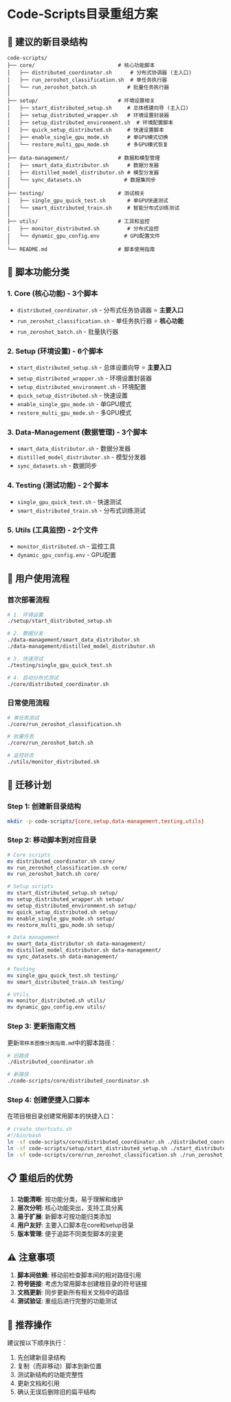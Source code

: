 # Code-Scripts目录重组方案

## 📁 **建议的新目录结构**

```
code-scripts/
├── core/                           # 核心功能脚本
│   ├── distributed_coordinator.sh      # 分布式协调器 (主入口)
│   ├── run_zeroshot_classification.sh  # 单任务执行器
│   └── run_zeroshot_batch.sh          # 批量任务执行器
│
├── setup/                          # 环境设置相关
│   ├── start_distributed_setup.sh     # 总体搭建向导 (主入口)
│   ├── setup_distributed_wrapper.sh   # 环境设置封装器
│   ├── setup_distributed_environment.sh  # 环境配置脚本
│   ├── quick_setup_distributed.sh     # 快速设置脚本
│   ├── enable_single_gpu_mode.sh      # 单GPU模式切换
│   └── restore_multi_gpu_mode.sh      # 多GPU模式恢复
│
├── data-management/                # 数据和模型管理
│   ├── smart_data_distributor.sh      # 数据分发器
│   ├── distilled_model_distributor.sh # 模型分发器
│   └── sync_datasets.sh              # 数据集同步
│
├── testing/                        # 测试相关
│   ├── single_gpu_quick_test.sh       # 单GPU快速测试
│   └── smart_distributed_train.sh     # 智能分布式训练测试
│
├── utils/                          # 工具和监控
│   ├── monitor_distributed.sh         # 分布式监控
│   └── dynamic_gpu_config.env        # GPU配置文件
│
└── README.md                       # 脚本使用指南
```

## 🔄 **脚本功能分类**

### 1. **Core (核心功能) - 3个脚本**
- `distributed_coordinator.sh` - 分布式任务协调器 ⭐ **主要入口**
- `run_zeroshot_classification.sh` - 单任务执行器 ⭐ **核心功能**  
- `run_zeroshot_batch.sh` - 批量执行器

### 2. **Setup (环境设置) - 6个脚本**
- `start_distributed_setup.sh` - 总体设置向导 ⭐ **主要入口**
- `setup_distributed_wrapper.sh` - 环境设置封装器
- `setup_distributed_environment.sh` - 环境配置
- `quick_setup_distributed.sh` - 快速设置
- `enable_single_gpu_mode.sh` - 单GPU模式
- `restore_multi_gpu_mode.sh` - 多GPU模式

### 3. **Data-Management (数据管理) - 3个脚本**
- `smart_data_distributor.sh` - 数据分发器
- `distilled_model_distributor.sh` - 模型分发器  
- `sync_datasets.sh` - 数据同步

### 4. **Testing (测试功能) - 2个脚本**
- `single_gpu_quick_test.sh` - 快速测试
- `smart_distributed_train.sh` - 分布式训练测试

### 5. **Utils (工具监控) - 2个文件**
- `monitor_distributed.sh` - 监控工具
- `dynamic_gpu_config.env` - GPU配置

## 🚀 **用户使用流程**

### **首次部署流程**
```bash
# 1. 环境设置
./setup/start_distributed_setup.sh

# 2. 数据分发  
./data-management/smart_data_distributor.sh
./data-management/distilled_model_distributor.sh

# 3. 快速测试
./testing/single_gpu_quick_test.sh

# 4. 启动分布式测试
./core/distributed_coordinator.sh
```

### **日常使用流程**
```bash
# 单任务测试
./core/run_zeroshot_classification.sh

# 批量任务
./core/run_zeroshot_batch.sh  

# 监控状态
./utils/monitor_distributed.sh
```

## 🔧 **迁移计划**

### **Step 1: 创建新目录结构**
```bash
mkdir -p code-scripts/{core,setup,data-management,testing,utils}
```

### **Step 2: 移动脚本到对应目录**
```bash
# Core scripts
mv distributed_coordinator.sh core/
mv run_zeroshot_classification.sh core/
mv run_zeroshot_batch.sh core/

# Setup scripts  
mv start_distributed_setup.sh setup/
mv setup_distributed_wrapper.sh setup/
mv setup_distributed_environment.sh setup/
mv quick_setup_distributed.sh setup/
mv enable_single_gpu_mode.sh setup/
mv restore_multi_gpu_mode.sh setup/

# Data management
mv smart_data_distributor.sh data-management/
mv distilled_model_distributor.sh data-management/
mv sync_datasets.sh data-management/

# Testing
mv single_gpu_quick_test.sh testing/
mv smart_distributed_train.sh testing/

# Utils
mv monitor_distributed.sh utils/
mv dynamic_gpu_config.env utils/
```

### **Step 3: 更新指南文档**
更新`零样本图像分类指南.md`中的脚本路径：
```bash
# 旧路径
./distributed_coordinator.sh

# 新路径  
./code-scripts/core/distributed_coordinator.sh
```

### **Step 4: 创建便捷入口脚本**
在项目根目录创建常用脚本的快捷入口：
```bash
# create_shortcuts.sh
#!/bin/bash
ln -sf code-scripts/core/distributed_coordinator.sh ./distributed_coordinator.sh
ln -sf code-scripts/setup/start_distributed_setup.sh ./start_distributed_setup.sh
ln -sf code-scripts/core/run_zeroshot_classification.sh ./run_zeroshot_classification.sh
```

## 📋 **重组后的优势**

1. **功能清晰**: 按功能分类，易于理解和维护
2. **层次分明**: 核心功能突出，支持工具分离
3. **易于扩展**: 新脚本可按功能归类添加
4. **用户友好**: 主要入口脚本在core和setup目录
5. **版本管理**: 便于追踪不同类型脚本的变更

## ⚠️ **注意事项**

1. **脚本间依赖**: 移动前检查脚本间的相对路径引用
2. **符号链接**: 考虑为常用脚本创建根目录的符号链接
3. **文档更新**: 同步更新所有相关文档中的路径
4. **测试验证**: 重组后进行完整的功能测试

## 🎯 **推荐操作**

建议按以下顺序执行：
1. 先创建新目录结构
2. 复制（而非移动）脚本到新位置
3. 测试新结构的功能完整性
4. 更新文档和引用
5. 确认无误后删除旧的扁平结构 